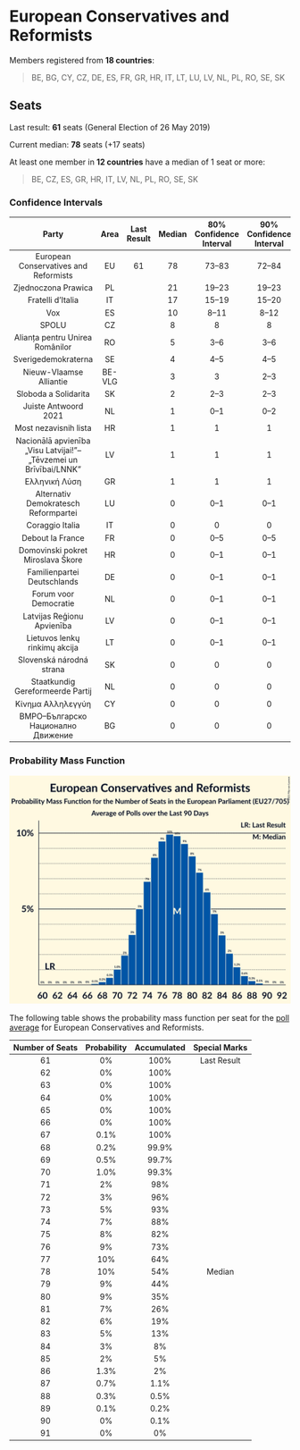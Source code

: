 # European Conservatives and Reformists

Members registered from **18 countries**:

> BE, BG, CY, CZ, DE, ES, FR, GR, HR, IT, LT, LU, LV, NL, PL, RO, SE, SK

## Seats

Last result: **61** seats (General Election of 26 May 2019)

Current median: **78** seats (+17 seats)

At least one member in **12 countries** have a median of 1 seat or more:

> BE, CZ, ES, GR, HR, IT, LV, NL, PL, RO, SE, SK

### Confidence Intervals

| Party | Area | Last Result | Median | 80% Confidence Interval | 90% Confidence Interval | 95% Confidence Interval | 99% Confidence Interval |
|:-----:|:----:|:-----------:|:------:|:-----------------------:|:-----------------------:|:-----------------------:|:-----------------------:|
| European Conservatives and Reformists | EU | 61 | 78 | 73–83 | 72–84 | 71–85 | 69–87 |
| Zjednoczona Prawica | PL | | 21 | 19–23 | 19–23 | 18–24 | 17–24 |
| Fratelli d’Italia | IT | | 17 | 15–19 | 15–20 | 15–20 | 14–21 |
| Vox | ES | | 10 | 8–11 | 8–12 | 8–12 | 7–12 |
| SPOLU | CZ | | 8 | 8 | 8 | 8 | 8 |
| Alianța pentru Unirea Românilor | RO | | 5 | 3–6 | 3–6 | 3–7 | 3–7 |
| Sverigedemokraterna | SE | | 4 | 4–5 | 4–5 | 4–5 | 4–5 |
| Nieuw-Vlaamse Alliantie | BE-VLG | | 3 | 3 | 2–3 | 2–3 | 2–4 |
| Sloboda a Solidarita | SK | | 2 | 2–3 | 2–3 | 2–3 | 1–3 |
| Juiste Antwoord 2021 | NL | | 1 | 0–1 | 0–2 | 0–2 | 0–2 |
| Most nezavisnih lista | HR | | 1 | 1 | 1 | 1 | 1–2 |
| Nacionālā apvienība „Visu Latvijai!”–„Tēvzemei un Brīvībai/LNNK” | LV | | 1 | 1 | 1 | 1 | 1 |
| Ελληνική Λύση | GR | | 1 | 1 | 1 | 0–1 | 0–2 |
| Alternativ Demokratesch Reformpartei | LU | | 0 | 0–1 | 0–1 | 0–1 | 0–1 |
| Coraggio Italia | IT | | 0 | 0 | 0 | 0 | 0 |
| Debout la France | FR | | 0 | 0–5 | 0–5 | 0–5 | 0–6 |
| Domovinski pokret Miroslava Škore | HR | | 0 | 0–1 | 0–1 | 0–1 | 0–1 |
| Familienpartei Deutschlands | DE | | 0 | 0–1 | 0–1 | 0–1 | 0–1 |
| Forum voor Democratie | NL | | 0 | 0–1 | 0–1 | 0–1 | 0–1 |
| Latvijas Reģionu Apvienība | LV | | 0 | 0–1 | 0–1 | 0–1 | 0–1 |
| Lietuvos lenkų rinkimų akcija | LT | | 0 | 0–1 | 0–1 | 0–1 | 0–1 |
| Slovenská národná strana | SK | | 0 | 0 | 0 | 0 | 0–1 |
| Staatkundig Gereformeerde Partij | NL | | 0 | 0 | 0 | 0 | 0–1 |
| Κίνημα Αλληλεγγύη | CY | | 0 | 0 | 0 | 0 | 0 |
| ВМРО–Българско Национално Движение | BG | | 0 | 0 | 0 | 0 | 0 |

### Probability Mass Function

![Graph with seats probability mass function not yet produced](average-2021-11-30-seats-pmf-europeanconservativesandreformists.png "Seats Probability Mass Function")

The following table shows the probability mass function per seat for the [poll average](average-2021-11-30.html) for European Conservatives and Reformists.

| Number of Seats | Probability | Accumulated | Special Marks |
|:---------------:|:-----------:|:-----------:|:-------------:|
| 61 | 0% | 100% | Last Result |
| 62 | 0% | 100% |  |
| 63 | 0% | 100% |  |
| 64 | 0% | 100% |  |
| 65 | 0% | 100% |  |
| 66 | 0% | 100% |  |
| 67 | 0.1% | 100% |  |
| 68 | 0.2% | 99.9% |  |
| 69 | 0.5% | 99.7% |  |
| 70 | 1.0% | 99.3% |  |
| 71 | 2% | 98% |  |
| 72 | 3% | 96% |  |
| 73 | 5% | 93% |  |
| 74 | 7% | 88% |  |
| 75 | 8% | 82% |  |
| 76 | 9% | 73% |  |
| 77 | 10% | 64% |  |
| 78 | 10% | 54% | Median |
| 79 | 9% | 44% |  |
| 80 | 9% | 35% |  |
| 81 | 7% | 26% |  |
| 82 | 6% | 19% |  |
| 83 | 5% | 13% |  |
| 84 | 3% | 8% |  |
| 85 | 2% | 5% |  |
| 86 | 1.3% | 2% |  |
| 87 | 0.7% | 1.1% |  |
| 88 | 0.3% | 0.5% |  |
| 89 | 0.1% | 0.2% |  |
| 90 | 0% | 0.1% |  |
| 91 | 0% | 0% |  |


